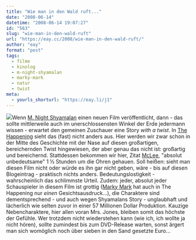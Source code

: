 ```yaml
---
title: "Wie man in den Wald ruft..."
date: "2008-06-14"
datetime: "2008-06-14 19:07:27"
id: "563"
slug: "wie-man-in-den-wald-ruft"
url: "https://eay.cc/2008/wie-man-in-den-wald-ruft/"
author: "eay"
format: "post"
tags:
  - filme
  - kinolog
  - m-night-shyamalan
  - marky-mark
  - natur
  - twist
meta:
  - yourls_shorturl: "https://eay.li/j1"
---
```


![](/uploads/2008/thehappening.jpg)Wenn [M. Night Shyamalan](http://de.wikipedia.org/wiki/M._Night_Shyamalan) einen neuen Film veröffentlicht, dann - das sollte mittlerweile auch im unerschlossensten Winkel der Erde jedermann wissen - erwartet den gemeinen Zuschauer eine Story _with a twist_. In [The Happening](http://www.imdb.com/title/tt0949731/) sieht das (fast) nicht anders aus. Hier werden wir zwar schon in der Mitte des Geschichte mit der Nase auf diesen großartigen, bereichernden Twist hingewiesen, der aber genau das nicht ist: großartig und bereichernd. Stattdessen bekommen wir hier, Zitat [McLee](http://twitter.com/The_McLee), "absolut unbedeutsame" 1 ½ Stunden um die Ohren gehauen. Soll heißen: sieht man diesen Film nicht oder würde es ihn gar nicht geben, wäre - bis auf diesen Blogeintrag - praktisch nichts anders. Bedeutungslostigkeit - wahrscheinlich das schlimmste Urteil. Zudem: jeder, absolut jeder Schauspieler in diesem Film ist grottig ([Marky Mark](http://de.wikipedia.org/wiki/Marky_Mark) hat auch in The Happening nur _einen_ Gesichtsausdruck...), die Charaktere sind dementsprechend - und auch wegen Shyamalans Story - unglaubhaft und lächerlich wie selten zuvor in einer 57 Millionen Dollar Produktion. Kauzige Nebencharaktere, hier allen voran Mrs. Jones, bleiben somit das höchste der Gefühle. Wer trotzdem nicht wiederstehen kann (wie ich, ich wollte ja nicht hören), sollte zumindest bis zum DVD-Release warten, sonst ärgert man sich womöglich noch über sieben in den Sand gesetzte Euro...
